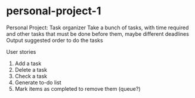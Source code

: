# personal-project-1

Personal Project: Task organizer
Take a bunch of tasks, with time required and other tasks that must be done before them, maybe different deadlines
Output suggested order to do the tasks

User stories
1. Add a task
2. Delete a task
3. Check a task
4. Generate to-do list
5. Mark items as completed to remove them (queue?)
